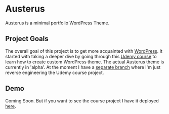 # Austerus

Austerus is a minimal portfolio WordPress Theme. 

## Project Goals

The overall goal of this project is to get more acquainted with [WordPress](https://wordpress.org/). It started with 
taking a deeper dive by going through this [Udemy course](https://www.udemy.com/course/become-a-wordpress-developer-php-javascript/learn/lecture/7399554#questions)
to learn how to create custom WordPress theme. The actual Austerus theme is currently in 'alpha'. At the moment I have
a [separate branch](https://github.com/yarocruz/austerus/tree/real-austerus) where I'm just reverse engineering
the Udemy course project. 

## Demo

Coming Soon. But if you want to see the course project I have it deployed [here](http://jayc1.sgedu.site/).



 
